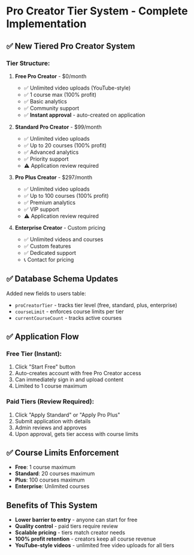 # Pro Creator Tier System - Complete Implementation

## ✅ New Tiered Pro Creator System

### **Tier Structure:**

1. **Free Pro Creator** - $0/month
   - ✅ Unlimited video uploads (YouTube-style)
   - ✅ 1 course max (100% profit)
   - ✅ Basic analytics
   - ✅ Community support
   - ✅ **Instant approval** - auto-created on application

2. **Standard Pro Creator** - $99/month
   - ✅ Unlimited video uploads
   - ✅ Up to 20 courses (100% profit)
   - ✅ Advanced analytics
   - ✅ Priority support
   - ⚠️ Application review required

3. **Pro Plus Creator** - $297/month
   - ✅ Unlimited video uploads
   - ✅ Up to 100 courses (100% profit)
   - ✅ Premium analytics
   - ✅ VIP support
   - ⚠️ Application review required

4. **Enterprise Creator** - Custom pricing
   - ✅ Unlimited videos and courses
   - ✅ Custom features
   - ✅ Dedicated support
   - 📞 Contact for pricing

## ✅ Database Schema Updates

Added new fields to users table:
- `proCreatorTier` - tracks tier level (free, standard, plus, enterprise)
- `courseLimit` - enforces course limits per tier
- `currentCourseCount` - tracks active courses

## ✅ Application Flow

### Free Tier (Instant):
1. Click "Start Free" button
2. Auto-creates account with free Pro Creator access
3. Can immediately sign in and upload content
4. Limited to 1 course maximum

### Paid Tiers (Review Required):
1. Click "Apply Standard" or "Apply Pro Plus"
2. Submit application with details
3. Admin reviews and approves
4. Upon approval, gets tier access with course limits

## ✅ Course Limits Enforcement

- **Free**: 1 course maximum
- **Standard**: 20 courses maximum  
- **Plus**: 100 courses maximum
- **Enterprise**: Unlimited courses

## Benefits of This System

- **Lower barrier to entry** - anyone can start for free
- **Quality control** - paid tiers require review
- **Scalable pricing** - tiers match creator needs
- **100% profit retention** - creators keep all course revenue
- **YouTube-style videos** - unlimited free video uploads for all tiers